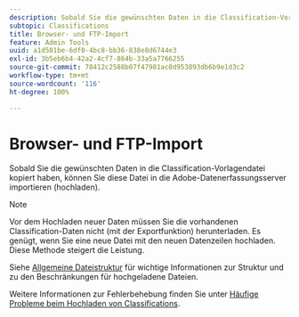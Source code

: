```yaml
---
description: Sobald Sie die gewünschten Daten in die Classification-Vorlagendatei kopiert haben, können Sie diese Datei in die Adobe-Datenerfassungsserver importieren (hochladen).
subtopic: Classifications
title: Browser- und FTP-Import
feature: Admin Tools
uuid: a1d501be-6df0-4bc8-bb36-838e8d6744e3
exl-id: 3b5eb6b4-42a2-4cf7-864b-33a5a7766255
source-git-commit: 78412c2588b07f47981ac0d953893db6b9e1d3c2
workflow-type: tm+mt
source-wordcount: '116'
ht-degree: 100%

---
```


# Browser- und FTP-Import

Sobald Sie die gewünschten Daten in die Classification-Vorlagendatei kopiert haben, können Sie diese Datei in die Adobe-Datenerfassungsserver importieren (hochladen).

>[!NOTE]
>
>Vor dem Hochladen neuer Daten müssen Sie die vorhandenen Classification-Daten nicht (mit der Exportfunktion) herunterladen. Es genügt, wenn Sie eine neue Datei mit den neuen Datenzeilen hochladen. Diese Methode steigert die Leistung.

Siehe [Allgemeine Dateistruktur](/help/components/classifications/importer/c-saint-data-files.md) für wichtige Informationen zur Struktur und zu den Beschränkungen für hochgeladene Dateien.

Weitere Informationen zur Fehlerbehebung finden Sie unter [Häufige Probleme beim Hochladen von Classifications](https://helpx.adobe.com/de/analytics/kb/common-saint-upload-issues.html).
